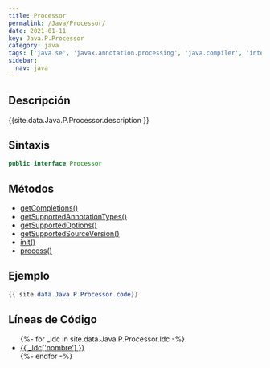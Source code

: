 ```yaml
---
title: Processor
permalink: /Java/Processor/
date: 2021-01-11
key: Java.P.Processor
category: java
tags: ['java se', 'javax.annotation.processing', 'java.compiler', 'interface java', 'Java 1.6']
sidebar: 
  nav: java
---
```


## Descripción
{{site.data.Java.P.Processor.description }}

## Sintaxis
~~~java
public interface Processor
~~~

## Métodos
* [getCompletions()](/Java/Processor/getCompletions)
* [getSupportedAnnotationTypes()](/Java/Processor/getSupportedAnnotationTypes)
* [getSupportedOptions()](/Java/Processor/getSupportedOptions)
* [getSupportedSourceVersion()](/Java/Processor/getSupportedSourceVersion)
* [init()](/Java/Processor/init)
* [process()](/Java/Processor/process)

## Ejemplo
~~~java
{{ site.data.Java.P.Processor.code}}
~~~

## Líneas de Código
<ul>
{%- for _ldc in site.data.Java.P.Processor.ldc -%}
   <li>
       <a href="{{_ldc['url'] }}">{{ _ldc['nombre'] }}</a>
   </li>
{%- endfor -%}
</ul>

